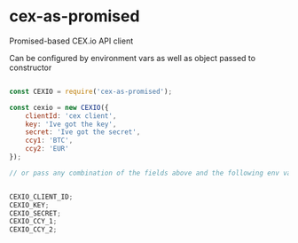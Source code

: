 # cex-as-promised

Promised-based CEX.io API client

Can be configured by environment vars as well as object passed to constructor


```javascript

const CEXIO = require('cex-as-promised');

const cexio = new CEXIO({
	clientId: 'cex client',
	key: 'Ive got the key',
	secret: 'Ive got the secret',
	ccy1: 'BTC',
	ccy2: 'EUR'
});

// or pass any combination of the fields above and the following env vars:


CEXIO_CLIENT_ID;
CEXIO_KEY;
CEXIO_SECRET;
CEXIO_CCY_1;
CEXIO_CCY_2;

```
